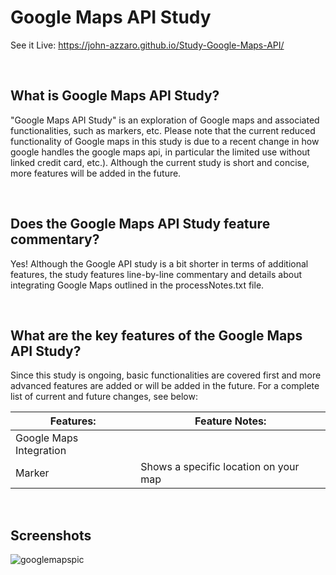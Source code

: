 # Google Maps API Study
See it Live: https://john-azzaro.github.io/Study-Google-Maps-API/


<br>

## What is Google Maps API Study?
"Google Maps API Study" is an exploration of Google maps and associated functionalities, such as markers, etc.  Please note that the current reduced functionality of Google maps in this study is due to a recent change in how google handles the google maps api, in particular the limited use without linked credit card, etc.).  Although the current study is short and concise, more features will be added in the future.


<br>

## Does the Google Maps API Study feature commentary?
Yes!  Although the Google API study is a bit shorter in terms of additional features, the study features line-by-line commentary and details about integrating Google Maps outlined in the processNotes.txt file.

<br>

## What are the key features of the Google Maps API Study?
Since this study is ongoing, basic functionalities are covered first and more advanced features are added or will be added in the future.  For a complete list of current and future changes, see below:


| **Features:**                            | **Feature Notes:**                             |
| ---------------------------------------- | ----------------------------------------------|
| Google Maps Integration                  |                                               |
| Marker                                   |    Shows a specific location on your map                                             |
  


<br>

## Screenshots

![googlemapspic](https://user-images.githubusercontent.com/37447586/61546899-2d1ada80-a9ff-11e9-9ecb-44a9323c24c9.png)


